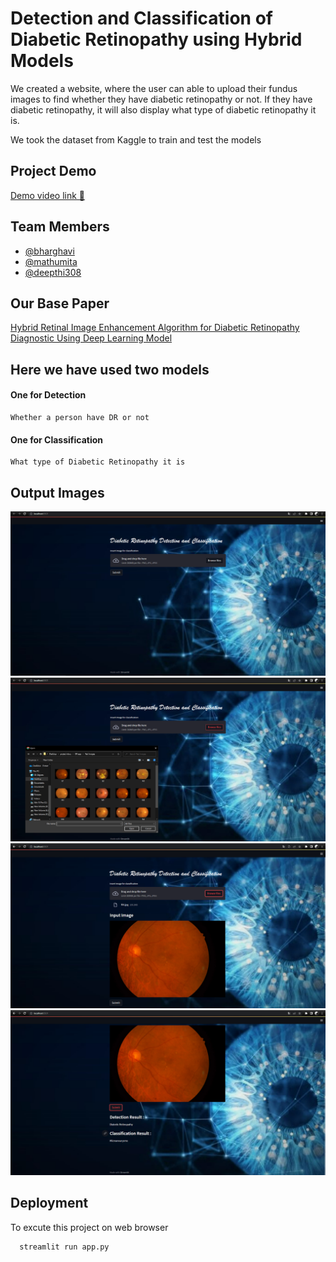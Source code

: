 # Detection and Classification of Diabetic Retinopathy using Hybrid Models
We created a website, where the user can able to upload their fundus images to find whether they have diabetic retinopathy or not. If they have diabetic retinopathy, it will also display what type of diabetic retinopathy it is.


We took the dataset from Kaggle to train and test the models



## Project Demo
[Demo video link 🎥](https://youtu.be/JKR0SVPFDWA)
## Team Members
- [@bharghavi](https://github.com)
- [@mathumita](https://github.com/Mathumita)
- [@deepthi308](https://github.com/deepthi308)


## Our Base Paper

[Hybrid Retinal Image Enhancement Algorithm for Diabetic Retinopathy Diagnostic Using Deep Learning Model](https://ieeexplore.ieee.org/stamp/stamp.jsp?tp=&arnumber=9819926)


## Here we have used two models

#### One for Detection

```http
Whether a person have DR or not
```
#### One for Classification

```http
What type of Diabetic Retinopathy it is
```



## Output Images

![Screenshot1](outputImages/DrImage1.png)
![Screenshot2](outputImages/DrImage2.png)
![Screenshot3](outputImages/DrImage3.png)
![Screenshot4](outputImages/DrImage4.png)


## Deployment

To excute this project on web browser

```bash
  streamlit run app.py
```



